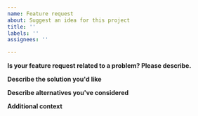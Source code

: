 ```yaml
---
name: Feature request
about: Suggest an idea for this project
title: ''
labels: ''
assignees: ''

---
```


**Is your feature request related to a problem? Please describe.**
<!-- A clear and concise description of what the problem is. -->

**Describe the solution you'd like**
<!-- A clear and concise description of what you want to happen. -->

**Describe alternatives you've considered**
<!-- A clear and concise description of any alternative solutions or features you've considered. -->

**Additional context**
<!-- Add any other context about the feature request here. -->
